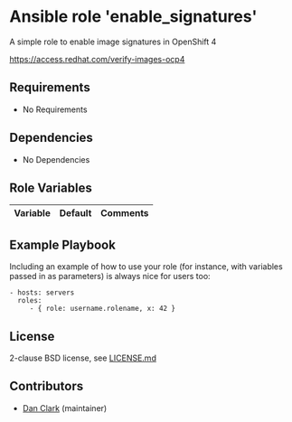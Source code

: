 # Ansible role 'enable_signatures'

A simple role to enable image signatures in OpenShift 4

https://access.redhat.com/verify-images-ocp4

## Requirements

- No Requirements

## Dependencies

- No Dependencies

## Role Variables

| Variable                                     | Default                       | Comments                                                                                |
| :---                                         | :---                          | :---                                                                                    |

Example Playbook
----------------

Including an example of how to use your role (for instance, with variables passed in as parameters) is always nice for users too:

    - hosts: servers
      roles:
         - { role: username.rolename, x: 42 }

## License

2-clause BSD license, see [LICENSE.md](LICENSE.md)

## Contributors

- [Dan Clark](https://github.com/dmc5179/) (maintainer)
